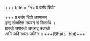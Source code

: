 +++
title = "१० प्र वर्तय दिवो"

+++
प्र वर्तय दिवो अश्मानम्  
इन्द्र सोमशितं मघवन् सं शिशाधि ।  
प्राक्तो अपाक्तो अधराद् उदक्तो  
अभि जहि रक्षसः पर्वतेन ॥ +++(Bhatt. 'bhi)+++